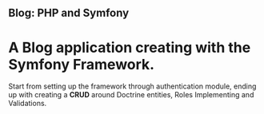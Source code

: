 ## Blog: PHP and Symfony

# A **Blog** application creating with the Symfony Framework.

Start from setting up the framework through authentication module, ending up with creating a **CRUD** around Doctrine entities, Roles Implementing and Validations.
